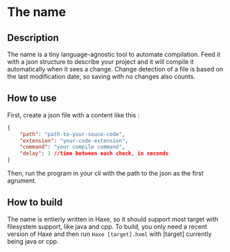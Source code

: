 # The name


## Description

The name is a tiny language-agnostic tool to automate compilation. Feed it with a json structure to describe your project and it will compile it automatically when it sees a change. Change detection of a file is based on the last modification date, so saving with no changes also counts.

## How to use

First, create a json file with a content like this :

```json
{
    "path": "path-to-your-souce-code",
    "extension": "your-code-extension",
    "command": "your compile command",
    "delay": 1 //time between each check, in seconds
}
```

Then, run the program in your cli with the path to the json as the first agrument.

## How to build

The name is entierly written in Haxe, so it should support most target with filesystem support, like java and cpp. To build, you only need a recent version of Haxe and then run `Haxe [target].hxml` with [target] currently being java or cpp.
